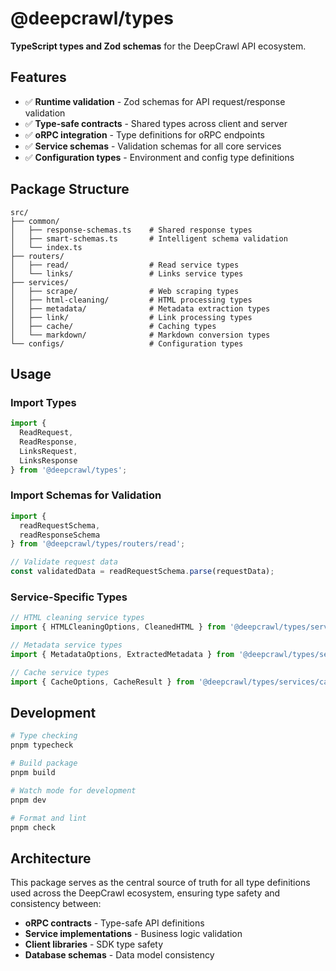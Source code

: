 # @deepcrawl/types

**TypeScript types and Zod schemas** for the DeepCrawl API ecosystem.

## Features

- ✅ **Runtime validation** - Zod schemas for API request/response validation
- ✅ **Type-safe contracts** - Shared types across client and server
- ✅ **oRPC integration** - Type definitions for oRPC endpoints
- ✅ **Service schemas** - Validation schemas for all core services
- ✅ **Configuration types** - Environment and config type definitions

## Package Structure

```
src/
├── common/
│   ├── response-schemas.ts    # Shared response types
│   ├── smart-schemas.ts       # Intelligent schema validation
│   └── index.ts
├── routers/
│   ├── read/                  # Read service types
│   └── links/                 # Links service types
├── services/
│   ├── scrape/                # Web scraping types
│   ├── html-cleaning/         # HTML processing types
│   ├── metadata/              # Metadata extraction types
│   ├── link/                  # Link processing types
│   ├── cache/                 # Caching types
│   └── markdown/              # Markdown conversion types
└── configs/                   # Configuration types
```

## Usage

### Import Types
```typescript
import { 
  ReadRequest, 
  ReadResponse,
  LinksRequest,
  LinksResponse 
} from '@deepcrawl/types';
```

### Import Schemas for Validation
```typescript
import { 
  readRequestSchema, 
  readResponseSchema 
} from '@deepcrawl/types/routers/read';

// Validate request data
const validatedData = readRequestSchema.parse(requestData);
```

### Service-Specific Types
```typescript
// HTML cleaning service types
import { HTMLCleaningOptions, CleanedHTML } from '@deepcrawl/types/services/html-cleaning';

// Metadata service types
import { MetadataOptions, ExtractedMetadata } from '@deepcrawl/types/services/metadata';

// Cache service types
import { CacheOptions, CacheResult } from '@deepcrawl/types/services/cache';
```

## Development

```bash
# Type checking
pnpm typecheck

# Build package
pnpm build

# Watch mode for development
pnpm dev

# Format and lint
pnpm check
```

## Architecture

This package serves as the central source of truth for all type definitions used across the DeepCrawl ecosystem, ensuring type safety and consistency between:

- **oRPC contracts** - Type-safe API definitions
- **Service implementations** - Business logic validation
- **Client libraries** - SDK type safety
- **Database schemas** - Data model consistency
